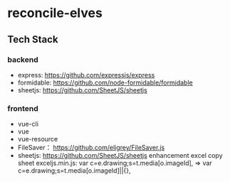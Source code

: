 # reconcile-elves
## Tech Stack
### backend
- express: https://github.com/expressjs/express
- formidable: https://github.com/node-formidable/formidable
- sheetjs: https://github.com/SheetJS/sheetjs
### frontend
- vue-cli
- vue
- vue-resource
- FileSaver： https://github.com/eligrey/FileSaver.js
- sheetjs: https://github.com/SheetJS/sheetjs
enhancement excel copy sheet
exceljs.min.js: var c=e.drawing;s=t.media[o.imageId],  => var c=e.drawing;s=t.media[o.imageId]||{},
